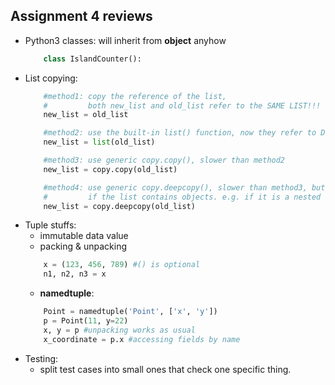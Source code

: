 Assignment 4 reviews
---
* Python3 classes: will inherit from **object** anyhow
    ```python 
        class IslandCounter():
    ```
* List copying: 
    ```python 
        #method1: copy the reference of the list, 
        #         both new_list and old_list refer to the SAME LIST!!!
        new_list = old_list

        #method2: use the built-in list() function, now they refer to DIFFERENT lists. 
        new_list = list(old_list)

        #method3: use generic copy.copy(), slower than method2
        new_list = copy.copy(old_list)

        #method4: use generic copy.deepcopy(), slower than method3, but is a must 
        #         if the list contains objects. e.g. if it is a nested list orz... 
        new_list = copy.deepcopy(old_list)
    ```
* Tuple stuffs:
    - immutable data value
    - packing & unpacking
    ```python
        x = (123, 456, 789) #() is optional
        n1, n2, n3 = x
    ```
    - **namedtuple**:
    ```python
        Point = namedtuple('Point', ['x', 'y'])
        p = Point(11, y=22)
        x, y = p #unpacking works as usual
        x_coordinate = p.x #accessing fields by name
    ```
* Testing:
    - split test cases into small ones that check one specific thing. 
